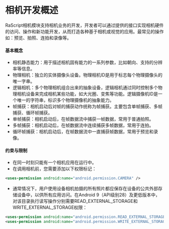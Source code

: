 # 相机开发概述

RaScript相机模块支持相机业务的开发，开发者可以通过提供的接口实现相机硬件的访问、操作和新功能开发，从而打造各种基于相机或视觉的应用。最常见的操作如：预览、拍照、连拍和录像等。

#### 基本概念

* 相机静态能力：用于描述相机固有能力的一系列参数，比如朝向、支持的分辨率等信息。
* 物理相机：独立的实体摄像头设备。物理相机ID是用于标志每个物理摄像头的唯一字串。
* 逻辑相机：多个物理相机组合出来的抽象设备，逻辑相机通过同时控制多个物理相机设备来完成相机某些功能，如大光圈、变焦等功能。逻辑摄像机ID是一个唯一的字符串，标识多个物理摄像机的抽象能力。
* 帧捕获：相机启动后对帧的捕获动作统称为帧捕获。主要包含单帧捕获、多帧捕获、循环帧捕获。
* 单帧捕获：相机启动后，在帧数据流中捕获一帧数据，常用于普通拍照。
* 多帧捕获：相机启动后，在帧数据流中连续捕获多帧数据，常用于连拍。
* 循环帧捕获：相机启动后，在帧数据流中一直捕获帧数据，常用于预览和录像。

#### 约束与限制

* 在同一时刻只能有一个相机应用在运行中。
* 在调用相机前，您需要添加以下权限标记：

```xml
<uses-permission android:name="android.permission.CAMERA" />
```

* 通常情况下，用户使用设备相机拍摄的所有照片都应保存在设备的公共外部存储设备中，以供所有应用访问。在Android 9（API级别28）及更低版本中，对该目录执行读写操作分别需要READ\_EXTERNAL\_STORAGE和WRITE\_EXTERNAL\_STORAGE权限：

```xml
<uses-permission android:name="android.permission.READ_EXTERNAL_STORAGE" />
<uses-permission android:name="android.permission.WRITE_EXTERNAL_STORAGE" />
```
